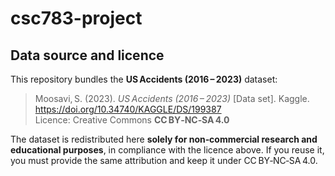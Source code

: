 # csc783-project

## Data source and licence

This repository bundles the **US Accidents (2016 – 2023)** dataset:

> Moosavi, S. (2023). *US Accidents (2016 – 2023)* [Data set]. Kaggle.  
> https://doi.org/10.34740/KAGGLE/DS/199387  
> Licence: Creative Commons **CC BY‑NC‑SA 4.0**

The dataset is redistributed here **solely for non‑commercial research and educational purposes**, in compliance with the licence above. If you reuse it, you must provide the same attribution and keep it under CC BY‑NC‑SA 4.0.

